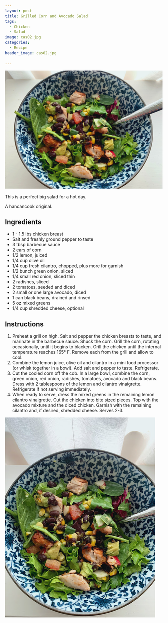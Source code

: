 ```yaml
---
layout: post
title: Grilled Corn and Avocado Salad
tags:
  - Chicken
  - Salad
image: cas02.jpg
categories:
  - Recipe
header_image: cas02.jpg

---
```


![Image of Grilled Corn and Avocado Salad.](/upload/cas02.jpg)

This is a perfect big salad for a hot day.  
  

  
A hancancook original.

## Ingredients

- 1 - 1.5 lbs chicken breast
- Salt and freshly ground pepper to taste
- 3 tbsp barbecue sauce
- 2 ears of corn
- 1/2 lemon, juiced
- 1/4 cup olive oil
- 1/4 cup fresh cilantro, chopped, plus more for garnish
- 1/2 bunch green onion, sliced
- 1/4 small red onion, sliced thin
- 2 radishes, sliced
- 2 tomatoes, seeded and diced
- 2 small or one large avocado, diced
- 1 can black beans, drained and rinsed
- 5 oz mixed greens
- 1/4 cup shredded cheese, optional

## Instructions

1. Preheat a grill on high. Salt and pepper the chicken breasts to taste, and marinate in the barbecue sauce. Shuck the corn. Grill the corn, rotating occasionally, until it begins to blacken. Grill the chicken until the internal temperature reaches 165° F. Remove each from the grill and allow to cool. 
1. Combine the lemon juice, olive oil and cilantro in a mini food processor (or whisk together in a bowl). Add salt and pepper to taste. Refrigerate.
1. Cut the cooled corn off the cob. In a large bowl, combine the corn, green onion, red onion, radishes, tomatoes, avocado and black beans. Dress with 2 tablespoons of the lemon and cilantro vinaigrette. Refrigerate if not serving immediately.
1. When ready to serve, dress the mixed greens in the remaining lemon cilantro vinaigrette. Cut the chicken into bite sized pieces. Top with the avocado mixture and the diced chicken. Garnish with the remaining cilantro and, if desired, shredded cheese. Serves 2-3.





![Image of Grilled Corn and Avocado Salad.](/upload/cas01.jpg)